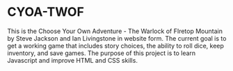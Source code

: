 # CYOA-TWOF

This is the Choose Your Own Adventure - The Warlock of FIretop Mountain by Steve Jackson and Ian Livingstone in website form. The current goal is to get a working game that includes story choices, the ability to roll dice, keep inventory, and save games. The purpose of this project is to learn Javascript and improve HTML and CSS skills. 
